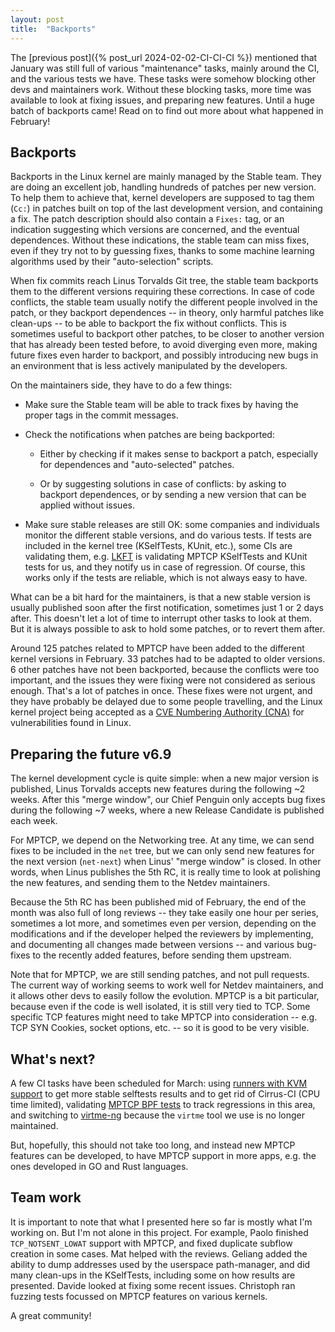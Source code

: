 ```yaml
---
layout: post
title:  "Backports"
---
```


The [previous post]({% post_url 2024-02-02-CI-CI-CI %}) mentioned that January
was still full of various "maintenance" tasks, mainly around the CI, and the
various tests we have. These tasks were somehow blocking other devs and
maintainers work. Without these blocking tasks, more time was available to look
at fixing issues, and preparing new features. Until a huge batch of backports
came! Read on to find out more about what happened in February!

<!--more-->

## Backports

Backports in the Linux kernel are mainly managed by the Stable team. They are
doing an excellent job, handling hundreds of patches per new version. To help
them to achieve that, kernel developers are supposed to tag them (`Cc:`) in
patches built on top of the last development version, and containing a fix. The
patch description should also contain a `Fixes:` tag, or an indication
suggesting which versions are concerned, and the eventual dependences. Without
these indications, the stable team can miss fixes, even if they try not to by
guessing fixes, thanks to some machine learning algorithms used by their
"auto-selection" scripts.

When fix commits reach Linus Torvalds Git tree, the stable team backports them
to the different versions requiring these corrections. In case of code
conflicts, the stable team usually notify the different people involved in the
patch, or they backport dependences -- in theory, only harmful patches like
clean-ups -- to be able to backport the fix without conflicts. This is sometimes
useful to backport other patches, to be closer to another version that has
already been tested before, to avoid diverging even more, making future fixes
even harder to backport, and possibly introducing new bugs in an environment
that is less actively manipulated by the developers.

On the maintainers side, they have to do a few things:

- Make sure the Stable team will be able to track fixes by having the proper
  tags in the commit messages.

- Check the notifications when patches are being backported:

  - Either by checking if it makes sense to backport a patch, especially for
    dependences and "auto-selected" patches.

  - Or by suggesting solutions in case of conflicts: by asking to backport
    dependences, or by sending a new version that can be applied without issues.

- Make sure stable releases are still OK: some companies and individuals monitor
  the different stable versions, and do various tests. If tests are included in
  the kernel tree (KSelfTests, KUnit, etc.), some CIs are validating them, e.g.
  [LKFT](https://lkft.linaro.org/) is validating MPTCP KSelfTests and KUnit
  tests for us, and they notify us in case of regression. Of course, this works
  only if the tests are reliable, which is not always easy to have.

What can be a bit hard for the maintainers, is that a new stable version is
usually published soon after the first notification, sometimes just 1 or 2 days
after. This doesn't let a lot of time to interrupt other tasks to look at them.
But it is always possible to ask to hold some patches, or to revert them after.

Around 125 patches related to MPTCP have been added to the different kernel
versions in February. 33 patches had to be adapted to older versions. 6 other
patches have not been backported, because the conflicts were too important, and
the issues they were fixing were not considered as serious enough. That's a lot
of patches in once. These fixes were not urgent, and they have probably be
delayed due to some people travelling, and the Linux kernel project being
accepted as a [CVE Numbering Authority (CNA)](http://www.kroah.com/log/blog/2024/02/13/linux-is-a-cna/)
for vulnerabilities found in Linux.


## Preparing the future v6.9

The kernel development cycle is quite simple: when a new major version is
published, Linus Torvalds accepts new features during the following ~2 weeks.
After this "merge window", our Chief Penguin only accepts bug fixes during the
following ~7 weeks, where a new Release Candidate is published each week.

For MPTCP, we depend on the Networking tree. At any time, we can send fixes to
be included in the `net` tree, but we can only send new features for the next
version (`net-next`) when Linus' "merge window" is closed. In other words, when
Linus publishes the 5th RC, it is really time to look at polishing the new
features, and sending them to the Netdev maintainers.

Because the 5th RC has been published mid of February, the end of the month was
also full of long reviews -- they take easily one hour per series, sometimes a
lot more, and sometimes even per version, depending on the modifications and if
the developer helped the reviewers by implementing, and documenting all changes
made between versions -- and various bug-fixes to the recently added features,
before sending them upstream.

Note that for MPTCP, we are still sending patches, and not pull requests. The
current way of working seems to work well for Netdev maintainers, and it allows
other devs to easily follow the evolution. MPTCP is a bit particular, because
even if the code is well isolated, it is still very tied to TCP. Some specific
TCP features might need to take MPTCP into consideration -- e.g. TCP SYN
Cookies, socket options, etc. -- so it is good to be very visible.


## What's next?

A few CI tasks have been scheduled for March: using
[runners with KVM support](https://github.com/multipath-tcp/mptcp_net-next/issues/474)
to get more stable selftests results and to get rid of Cirrus-CI (CPU time
limited), validating [MPTCP BPF tests](https://github.com/multipath-tcp/mptcp_net-next/issues/406)
to track regressions in this area, and switching to
[virtme-ng](https://github.com/multipath-tcp/mptcp_net-next/issues/472) because
the `virtme` tool we use is no longer maintained.

But, hopefully, this should not take too long, and instead new MPTCP features
can be developed, to have MPTCP support in more apps, e.g. the ones developed in
GO and Rust languages.


## Team work

It is important to note that what I presented here so far is mostly what I'm
working on. But I'm not alone in this project. For example, Paolo finished
`TCP_NOTSENT_LOWAT` support with MPTCP, and fixed duplicate subflow creation in
some cases. Mat helped with the reviews. Geliang added the ability to dump
addresses used by the userspace path-manager, and did many clean-ups in the
KSelfTests, including some on how results are presented. Davide looked at fixing
some recent issues. Christoph ran fuzzing tests focussed on MPTCP features on
various kernels.

A great community!
